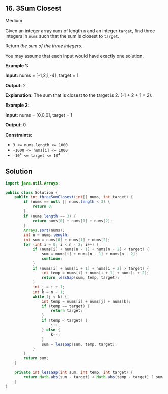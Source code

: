 ## 16\. 3Sum Closest

Medium

Given an integer array `nums` of length `n` and an integer `target`, find three integers in `nums` such that the sum is closest to `target`.

Return _the sum of the three integers_.

You may assume that each input would have exactly one solution.

**Example 1:**

**Input:** nums = [-1,2,1,-4], target = 1

**Output:** 2

**Explanation:** The sum that is closest to the target is 2. (-1 + 2 + 1 = 2). 

**Example 2:**

**Input:** nums = [0,0,0], target = 1

**Output:** 0 

**Constraints:**

*   `3 <= nums.length <= 1000`
*   `-1000 <= nums[i] <= 1000`
*   <code>-10<sup>4</sup> <= target <= 10<sup>4</sup></code>

## Solution

```java
import java.util.Arrays;

public class Solution {
    public int threeSumClosest(int[] nums, int target) {
        if (nums == null || nums.length < 3) {
            return 0;
        }
        if (nums.length == 3) {
            return nums[0] + nums[1] + nums[2];
        }
        Arrays.sort(nums);
        int n = nums.length;
        int sum = nums[0] + nums[1] + nums[2];
        for (int i = 0; i < n - 2; i++) {
            if (nums[i] + nums[n - 1] + nums[n - 2] < target) {
                sum = nums[i] + nums[n - 1] + nums[n - 2];
                continue;
            }
            if (nums[i] + nums[i + 1] + nums[i + 2] > target) {
                int temp = nums[i] + nums[i + 1] + nums[i + 2];
                return lessGap(sum, temp, target);
            }
            int j = i + 1;
            int k = n - 1;
            while (j < k) {
                int temp = nums[i] + nums[j] + nums[k];
                if (temp == target) {
                    return target;
                }
                if (temp < target) {
                    j++;
                } else {
                    k--;
                }
                sum = lessGap(sum, temp, target);
            }
        }
        return sum;
    }

    private int lessGap(int sum, int temp, int target) {
        return Math.abs(sum - target) < Math.abs(temp - target) ? sum : temp;
    }
}
```
